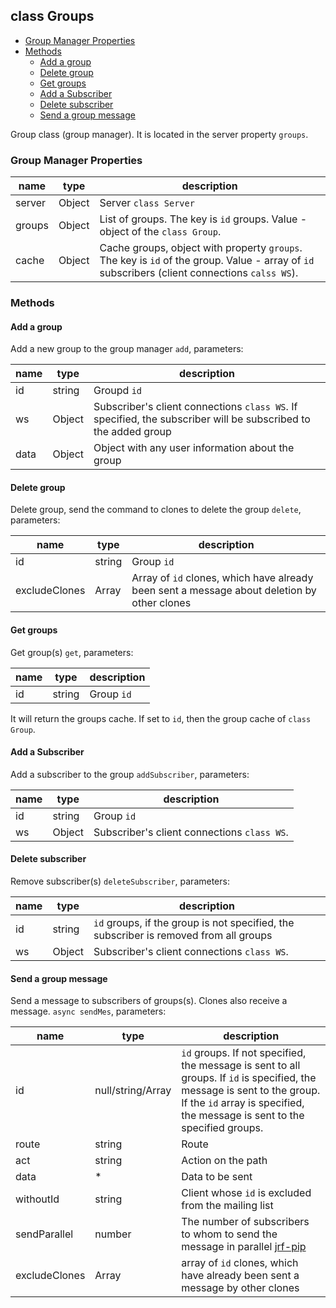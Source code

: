 ## class Groups

- [Group Manager Properties](#Group-Manager-Properties)
- [Methods](#Methods)
  - [Add a group](#Add-a-group)
  - [Delete group](#Delete-group)
  - [Get groups](#Get-groups)
  - [Add a Subscriber](#Add-a-Subscriber)
  - [Delete subscriber](#Delete-subscriber)
  - [Send a group message](#Send-a-group-message)

Group class (group manager). It is located in the server property `groups`.

### Group Manager Properties

| name | type | description |
| --- | --- | --- |
| server | Object | Server `class Server` |
| groups | Object | List of groups. The key is `id` groups. Value - object of the `class Group`. |  
| cache | Object | Cache groups, object with property `groups`. The key is `id` of the group. Value - array of `id` subscribers (client connections `calss WS`). |

### Methods

#### Add a group

Add a new group to the group manager `add`, parameters:

| name | type | description |
| --- | --- | --- |
| id | string | Groupd `id` |
| ws | Object | Subscriber's client connections `class WS`. If specified, the subscriber will be subscribed to the added group |
| data | Object | Object with any user information about the group |

#### Delete group

Delete group, send the command to clones to delete the group `delete`, parameters:

| name | type | description |
| --- | --- | --- |
| id | string | Group `id` |
| excludeClones | Array | Array of `id` clones, which have already been sent a message about deletion by other clones |

#### Get groups

Get group(s) `get`, parameters:

| name | type | description |
| --- | --- | --- |
| id | string | Group `id` |

It will return the groups cache. If set to `id`, then the group cache of `class Group`.

#### Add a Subscriber

Add a subscriber to the group `addSubscriber`, parameters:

| name | type | description |
| --- | --- | --- |
| id | string | Group `id` |
| ws | Object | Subscriber's client connections `class WS`. |

#### Delete subscriber

Remove subscriber(s) `deleteSubscriber`, parameters:

| name | type | description |
| --- | --- | --- |
| id | string | `id` groups, if the group is not specified, the subscriber is removed from all groups |
| ws | Object | Subscriber's client connections `class WS`. |

#### Send a group message

Send a message to subscribers of groups(s). Clones also receive a message. `async sendMes`, parameters:

| name | type | description |
| --- | --- | --- |
| id | null/string/Array | `id` groups. If not specified, the message is sent to all groups. If `id` is specified, the message is sent to the group. If the `id` array is specified, the message is sent to the specified groups. |
| route | string | Route |
| act | string | Action on the path |
| data | * | Data to be sent |
| withoutId | string | Client whose `id` is excluded from the mailing list |
| sendParallel | number | The number of subscribers to whom to send the message in parallel [jrf-pip](https://github.com/jirufik/jrf-pip) |
| excludeClones | Array | array of `id` clones, which have already been sent a message by other clones |